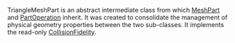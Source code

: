 TriangleMeshPart is an abstract intermediate class from which [MeshPart](https://developer.roblox.com/en-us/api-reference/class/MeshPart) and [PartOperation](https://developer.roblox.com/en-us/api-reference/class/PartOperation) inherit. It was created to consolidate the management of physical geometry properties between the two sub-classes. It implements the read-only [CollisionFidelity](https://developer.roblox.com/en-us/api-reference/property/TriangleMeshPart/CollisionFidelity).